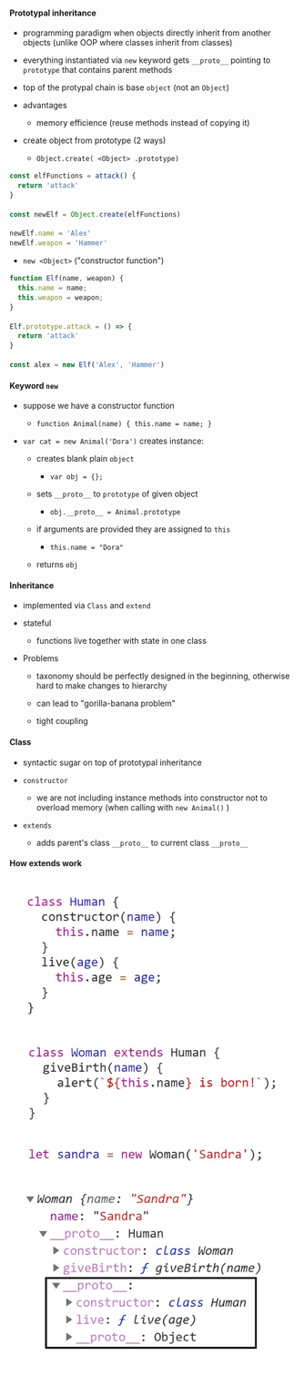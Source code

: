 
#### Prototypal inheritance

- programming paradigm when objects directly inherit from another objects (unlike OOP where classes inherit from classes)

- everything instantiated via `new` keyword gets `__proto__` pointing to `prototype` that contains parent methods

- top of the protypal chain is base `object` (not an `Object`)

- advantages

  - memory efficience (reuse methods instead of copying it)

- create object from prototype (2 ways)

  - `Object.create( <Object> .prototype)`

```js
const elfFunctions = attack() {
  return 'attack'
}

const newElf = Object.create(elfFunctions)

newElf.name = 'Alex'
newElf.weapon = 'Hammer'
```

  - `new <Object>` ("constructor function")

```js
function Elf(name, weapon) {
  this.name = name;
  this.weapon = weapon;
}

Elf.prototype.attack = () => {
  return 'attack'
}

const alex = new Elf('Alex', 'Hammer')
```

#### Keyword `new`

- suppose we have a constructor function

  - `function Animal(name) { this.name = name; }`

- `var cat = new Animal('Dora')` creates instance:

  - creates blank plain `object`

    - `var obj = {};`

  - sets `__proto__` to `prototype` of given object

    - `obj.__proto__ = Animal.prototype`

  - if arguments are provided they are assigned to `this`

    - `this.name = "Dora"`

  - returns `obj`   
 
 #### Inheritance
 
- implemented via `Class` and `extend`

- stateful

  - functions live together with state in one class

- Problems

  - taxonomy should be perfectly designed in the beginning, otherwise hard to make changes to hierarchy

  - can lead to "gorilla-banana problem"

  - tight coupling

 #### Class

- syntactic sugar on top of prototypal inheritance

- `constructor`

  - we are not including instance methods into constructor not to overload memory (when calling with `new Animal()` )

- `extends`

  - adds parent's class `__proto__` to current class `__proto__`

#### How extends work

![](../assets/20200421124051.png)